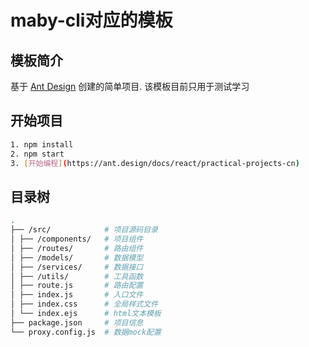 # maby-cli对应的模板
  
  ## 模板简介
  基于 [Ant Design](https://ant.design/components/checkbox-cn/) 创建的简单项目.
  该模板目前只用于测试学习

  ## 开始项目
  ```bash
  1. npm install
  2. npm start
  3. [开始编程](https://ant.design/docs/react/practical-projects-cn)
  ```

  ## 目录树

```bash
.
├── /src/            # 项目源码目录
│ ├── /components/   # 项目组件
│ ├── /routes/       # 路由组件
│ ├── /models/       # 数据模型
│ ├── /services/     # 数据接口
│ ├── /utils/        # 工具函数
│ ├── route.js       # 路由配置
│ ├── index.js       # 入口文件
│ ├── index.css      # 全局样式文件
│ └── index.ejs      # html文本模板
├── package.json     # 项目信息
└── proxy.config.js  # 数据mock配置
```
